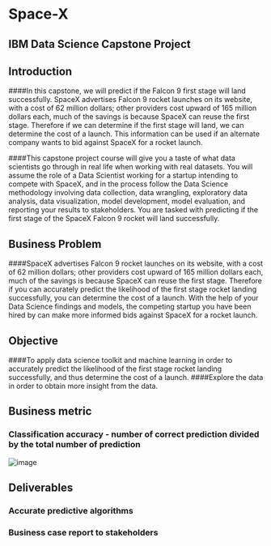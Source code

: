 # Space-X
## IBM Data Science Capstone Project 
## Introduction
####In this capstone, we will predict if the Falcon 9 first stage will land successfully. SpaceX advertises Falcon 9 rocket launches on its website, with a cost of 62 million dollars; other providers cost upward of 165 million dollars each, much of the savings is because SpaceX can reuse the first stage. Therefore if we can determine if the first stage will land, we can determine the cost of a launch. This information can be used if an alternate company wants to bid against SpaceX for a rocket launch.

####This capstone project course will give you a taste of what data scientists go through in real life when working with real datasets. You will assume the role of a Data Scientist working for a startup intending to compete with SpaceX, and in the process follow the Data Science methodology involving data collection, data wrangling, exploratory data analysis, data visualization, model development, model evaluation, and reporting your results to stakeholders. You are tasked with predicting if the first stage of the SpaceX Falcon 9 rocket will land successfully.

## Business Problem
####SpaceX advertises Falcon 9 rocket launches on its website, with a cost of 62 million dollars; other providers cost upward of 165 million dollars each, much of the savings is because SpaceX can reuse the first stage. Therefore if you can accurately predict the likelihood of the first stage rocket landing successfully, you can determine the cost of a launch. With the help of your Data Science findings and models, the competing startup you have been hired by can make more informed bids against SpaceX for a rocket launch.

## Objective
####To apply data science toolkit and machine learning in order to accurately predict the likelihood of the first stage rocket landing successfully, and thus determine the cost of a launch.
####Explore the data in order to obtain more insight from the data.
## Business metric
### Classification accuracy - number of correct prediction divided by the total number of prediction 
![image](https://github.com/Lokeshwarreddyg/coursera-capstone/assets/143295830/cb9913f9-7c6f-43ed-bfbb-973a992eb431)


## Deliverables
### Accurate predictive algorithms
### Business case report to stakeholders
